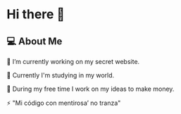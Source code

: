 # Hi there 👋

## 💻 About Me

🔭 I’m currently working on my secret website.

🥞 Currently I'm studying in my world.

🔌 During my free time I work on my ideas to make money.

⚡ "Mi código con mentirosa’ no tranza"
